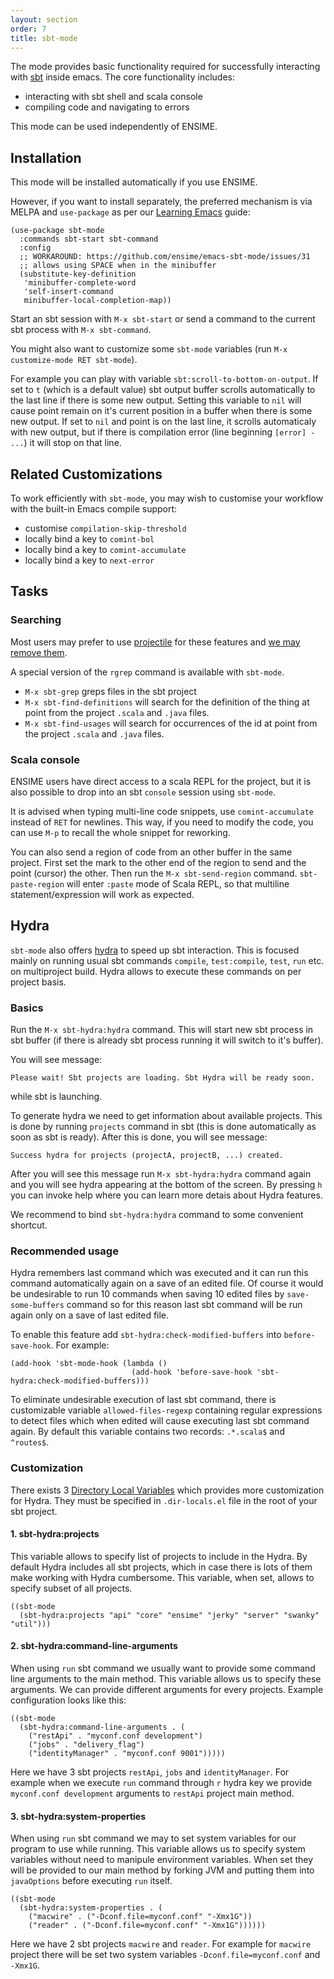 ```yaml
---
layout: section
order: 7
title: sbt-mode
---
```


The mode provides basic functionality required for successfully interacting with [sbt](http://www.scala-sbt.org/) inside emacs. The core functionality includes:

- interacting with sbt shell and scala console
- compiling code and navigating to errors

This mode can be used independently of ENSIME.

## Installation

This mode will be installed automatically if you use ENSIME.

However, if you want to install separately, the preferred mechanism is via MELPA and `use-package` as per our [Learning Emacs](/editors/emacs/learning) guide:

```elisp
(use-package sbt-mode
  :commands sbt-start sbt-command
  :config
  ;; WORKAROUND: https://github.com/ensime/emacs-sbt-mode/issues/31
  ;; allows using SPACE when in the minibuffer
  (substitute-key-definition
   'minibuffer-complete-word
   'self-insert-command
   minibuffer-local-completion-map))
```

Start an sbt session with `M-x sbt-start` or send a command to the current sbt process with `M-x sbt-command`.

You might also want to customize some `sbt-mode` variables (run `M-x customize-mode RET sbt-mode`).

For example you can play with variable `sbt:scroll-to-bottom-on-output`. If set to `t` (which is a default value) sbt output buffer scrolls automatically to the last line if there is some new output. Setting this variable to `nil` will cause point remain on it's current position in a buffer when there is some new output. If set to `nil` and point is on the last line, it scrolls automaticaly with new output, but if there is compilation error (line beginning `[error] - ...`) it will stop on that line.

## Related Customizations

To work efficiently with `sbt-mode`, you may wish to customise your workflow with the built-in Emacs compile support:

- customise `compilation-skip-threshold`
- locally bind a key to `comint-bol`
- locally bind a key to `comint-accumulate`
- locally bind a key to `next-error`

## Tasks

### Searching

Most users may prefer to use [projectile](https://github.com/bbatsov/projectile) for these features and [we may remove them](https://github.com/ensime/emacs-sbt-mode/issues/53).

A special version of the `rgrep` command is available with `sbt-mode`.

- `M-x sbt-grep` greps files in the sbt project
- `M-x sbt-find-definitions` will search for the definition of the thing at point from the project `.scala` and `.java` files.
- `M-x sbt-find-usages` will search for occurrences of the id at point from the project `.scala` and `.java` files.

### Scala console

ENSIME users have direct access to a scala REPL for the project, but it is also possible to drop into an sbt `console` session using `sbt-mode`.

It is advised when typing multi-line code snippets, use `comint-accumulate` instead of `RET` for newlines. This way, if you need to modify the code, you can use `M-p` to recall the whole snippet for reworking.

You can also send a region of code from an other buffer in the same project. First set the mark to the other end of the region to send and the point (cursor) the other. Then run the `M-x sbt-send-region` command. `sbt-paste-region` will enter `:paste` mode of Scala REPL, so that multiline statement/expression will work as expected.

## Hydra

`sbt-mode` also offers [hydra](https://github.com/abo-abo/hydra) to speed up sbt interaction. This is focused mainly on running usual sbt commands `compile`, `test:compile`, `test`, `run` etc. on multiproject build. Hydra allows to execute these commands on per project basis.

### Basics

Run the `M-x sbt-hydra:hydra` command. This will start new sbt process in sbt buffer (if there is already sbt process running it will switch to it's buffer).

You will see message:
```
Please wait! Sbt projects are loading. Sbt Hydra will be ready soon.
```
while sbt is launching.

To generate hydra we need to get information about available projects. This is done by running `projects` command in sbt (this is done automatically as soon as sbt is ready). After this is done, you will see message:
```
Success hydra for projects (projectA, projectB, ...) created.
```

After you will see this message run `M-x sbt-hydra:hydra` command again and you will see hydra appearing at the bottom of the screen. By pressing `h` you can invoke help where you can learn more detais about Hydra features.

We recommend to bind `sbt-hydra:hydra` command to some convenient shortcut.

### Recommended usage

Hydra remembers last command which was executed and it can run this command automatically again on a save of an edited file. Of course it would be undesirable to run 10 commands when saving 10 edited files by `save-some-buffers` command so for this reason last sbt command will be run again only on a save of last edited file.

To enable this feature add `sbt-hydra:check-modified-buffers` into `before-save-hook`. For example:

```elisp
(add-hook 'sbt-mode-hook (lambda ()
                           (add-hook 'before-save-hook 'sbt-hydra:check-modified-buffers)))
```

To eliminate undesirable execution of last sbt command, there is customizable variable `allowed-files-regexp` containing regular expressions to detect files which when edited will cause executing last sbt command again. By default this variable contains two records: `.*.scala$` and `^routes$`.


### Customization

There exists 3 [Directory Local Variables](https://www.gnu.org/software/emacs/manual/html_node/emacs/Directory-Variables.html) which provides more customization for Hydra. They must be specified in `.dir-locals.el` file in the root of your sbt project.

#### 1. sbt-hydra:projects

This variable allows to specify list of projects to include in the Hydra. By default Hydra includes all sbt projects, which in case there is lots of them make working with Hydra cumbersome. This variable, when set, allows to specify subset of all projects.

```elisp
((sbt-mode
  (sbt-hydra:projects "api" "core" "ensime" "jerky" "server" "swanky" "util")))
```

#### 2. sbt-hydra:command-line-arguments

When using `run` sbt command we usually want to provide some command line arguments to the main method. This variable allows us to specify these arguments. We can provide different arguments for every projects. Example configuration looks like this:

```elisp
((sbt-mode
  (sbt-hydra:command-line-arguments . (
    ("restApi" . "myconf.conf development")
    ("jobs" . "delivery_flag")
    ("identityManager" . "myconf.conf 9001")))))
```

Here we have 3 sbt projects `restApi`, `jobs` and `identityManager`. For example when we execute `run` command through `r` hydra key we provide `myconf.conf development` arguments to `restApi` project main method.

#### 3. sbt-hydra:system-properties

When using `run` sbt command we may to set system variables for our program to use while running. This variable allows us to specify system variables without need to manipule environment variables. When set they will be provided to our main method by forking JVM and putting them into `javaOptions` before executing `run` itself.

```elisp
((sbt-mode
  (sbt-hydra:system-properties . (
    ("macwire" . ("-Dconf.file=myconf.conf" "-Xmx1G"))
    ("reader" . ("-Dconf.file=myconf.conf" "-Xmx1G"))))))
```

Here we have 2 sbt projects `macwire` and `reader`. For example for `macwire` project there will be set two system variables `-Dconf.file=myconf.conf` and `-Xmx1G`.
